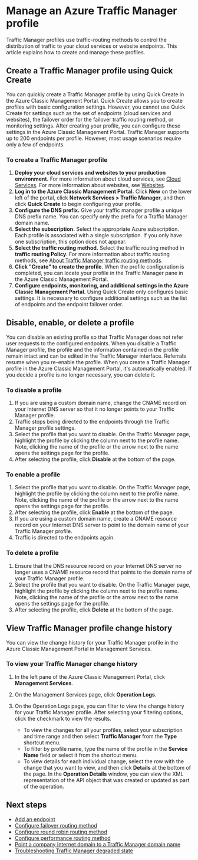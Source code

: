 <properties
    pageTitle="Manage Azure Traffic Manager profiles | Azure"
    description="This article helps you create, disable, enable, delete, and view the history of a Azure Traffic Manager profile."
    services="traffic-manager"
    documentationcenter=""
    author="sdwheeler"
    manager="carmonm"
    editor="" />
<tags
    ms.assetid="f06e0365-0a20-4d08-b7e1-e56025e64f66"
    ms.service="traffic-manager"
    ms.devlang="na"
    ms.topic="hero-article"
    ms.tgt_pltfrm="na"
    ms.workload="infrastructure-services"
    ms.date="10/11/2016"
    wacn.date=""
    ms.author="sewhee" />

# Manage an Azure Traffic Manager profile

Traffic Manager profiles use traffic-routing methods to control the distribution of traffic to your cloud services or website endpoints. This article explains how to create and manage these profiles.

## Create a Traffic Manager profile using Quick Create

You can quickly create a Traffic Manager profile by using Quick Create in the Azure Classic Management Portal. Quick Create allows you to create profiles with basic configuration settings. However, you cannot use Quick Create for settings such as the set of endpoints (cloud services and websites), the failover order for the failover traffic routing method, or monitoring settings. After creating your profile, you can configure these settings in the Azure Classic Management Portal. Traffic Manager supports up to 200 endpoints per profile. However, most usage scenarios require only a few of endpoints.

### To create a Traffic Manager profile

1. **Deploy your cloud services and websites to your production environment.** For more information about cloud services, see [Cloud Services](/documentation/services/cloud-services/). For more information about websites, see [Websites](/home/features/app-service/web-apps/).
2. **Log in to the Azure Classic Management Portal.** Click **New** on the lower left of the portal, click **Network Services > Traffic Manager**, and then click **Quick Create** to begin configuring your profile.
3. **Configure the DNS prefix.** Give your traffic manager profile a unique DNS prefix name. You can specify only the prefix for a Traffic Manager domain name.
4. **Select the subscription.** Select the appropriate Azure subscription. Each profile is associated with a single subscription. If you only have one subscription, this option does not appear.
5. **Select the traffic routing method.** Select the traffic routing method in **traffic routing Policy**. For more information about traffic routing methods, see [About Traffic Manager traffic routing methods](/documentation/articles/traffic-manager-routing-methods/).
6. **Click "Create" to create the profile**. When the profile configuration is completed, you can locate your profile in the Traffic Manager pane in the Azure Classic Management Portal.
7. **Configure endpoints, monitoring, and additional settings in the Azure Classic Management Portal.** Using Quick Create only configures basic settings. It is necessary to configure additional settings such as the list of endpoints and the endpoint failover order.

## Disable, enable, or delete a profile

You can disable an existing profile so that Traffic Manager does not refer user requests to the configured endpoints. When you disable a Traffic Manager profile, the profile and the information contained in the profile remain intact and can be edited in the Traffic Manager interface.  Referrals resume when you re-enable the profile. When you create a Traffic Manager profile in the Azure Classic Management Portal, it's automatically enabled. If you decide a profile is no longer necessary, you can delete it.

### To disable a profile

1. If you are using a custom domain name, change the CNAME record on your Internet DNS server so that it no longer points to your Traffic Manager profile.
2. Traffic stops being directed to the endpoints through the Traffic Manager profile settings.
3. Select the profile that you want to disable. On the Traffic Manager page, highlight the profile by clicking the column next to the profile name. Note, clicking the name of the profile or the arrow next to the name opens the settings page for the profile.
4. After selecting the profile, click **Disable** at the bottom of the page.

### To enable a profile

1. Select the profile that you want to disable. On the Traffic Manager page, highlight the profile by clicking the column next to the profile name. Note, clicking the name of the profile or the arrow next to the name opens the settings page for the profile.
2. After selecting the profile, click **Enable** at the bottom of the page.
3. If you are using a custom domain name, create a CNAME resource record on your Internet DNS server to point to the domain name of your Traffic Manager profile.
4. Traffic is directed to the endpoints again.

### To delete a profile

1. Ensure that the DNS resource record on your Internet DNS server no longer uses a CNAME resource record that points to the domain name of your Traffic Manager profile.
2. Select the profile that you want to disable. On the Traffic Manager page, highlight the profile by clicking the column next to the profile name. Note, clicking the name of the profile or the arrow next to the name opens the settings page for the profile.
3. After selecting the profile, click **Delete** at the bottom of the page.

## View Traffic Manager profile change history

You can view the change history for your Traffic Manager profile in the Azure Classic Management Portal in Management Services.

### To view your Traffic Manager change history

1. In the left pane of the Azure Classic Management Portal, click **Management Services**.
2. On the Management Services page, click **Operation Logs**.
3. On the Operation Logs page, you can filter to view the change history for your Traffic Manager profile. After selecting your filtering options, click the checkmark to view the results.

   * To view the changes for all your profiles, select your subscription and time range and then select **Traffic Manager** from the **Type** shortcut menu.
   * To filter by profile name, type the name of the profile in the **Service Name** field or select it from the shortcut menu.
   * To view details for each individual change, select the row with the change that you want to view, and then click **Details** at the bottom of the page. In the **Operation Details** window, you can view the XML representation of the API object that was created or updated as part of the operation.

## Next steps

* [Add an endpoint](/documentation/articles/traffic-manager-endpoints/)
* [Configure failover routing method](/documentation/articles/traffic-manager-configure-failover-routing-method/)
* [Configure round robin routing method](/documentation/articles/traffic-manager-configure-round-robin-routing-method/)
* [Configure performance routing method](/documentation/articles/traffic-manager-configure-performance-routing-method/)
* [Point a company Internet domain to a Traffic Manager domain name](/documentation/articles/traffic-manager-point-internet-domain/)
* [Troubleshooting Traffic Manager degraded state](/documentation/articles/traffic-manager-troubleshooting-degraded/)
